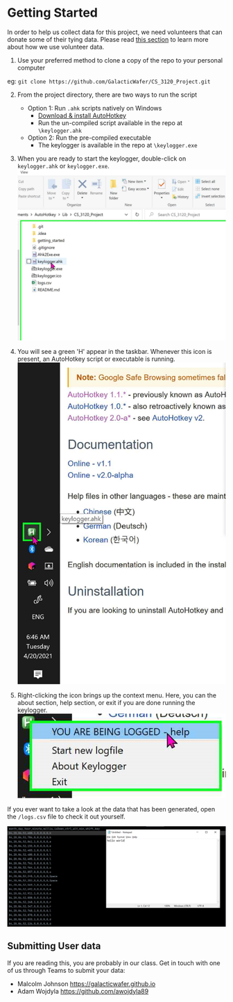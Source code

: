 # Getting Started

In order to help us collect data for this project, we need volunteers that can donate some of their
tying data. Please read [this section](https://github.com/GalacticWafer/CS_3120_Project/blob/main/README.md) to learn more about how
we use volunteer data.

1. Use your preferred method to clone a copy of the repo to your personal computer

eg: `git clone https://github.com/GalacticWafer/CS_3120_Project.git`

2. From the project directory, there are two ways to run the script
    + Option 1: Run `.ahk` scripts natively on Windows
        - [Download & install AutoHotkey](https://www.autohotkey.com/download/)
        - Run the un-compiled script available in the repo at `\keylogger.ahk`
    + Option 2: Run the pre-compiled executable
        - The keylogger is available in the repo at `\keylogger.exe`

3. When you are ready to start the keylogger, double-click on `keylogger.ahk` or `keylogger.exe`.
   ![alt text](start_logging.png "Start Logging")

5. You will see a green 'H' appear in the taskbar. Whenever this icon is present, an AutoHotkey
   script or executable is running.
   ![alt text](taskbar_icon.png "Taskbar Icon")


6. Right-clicking the icon  brings up the context menu. Here, you can the about section, help 
   section, or exit if you are done running the keylogger.
   ![alt text](context_menu.png "Context Menu")

If you ever want to take a look at the data that has been generated, open the `/logs.csv` file to
check it out yourself.

![alt text](check_logs.png "Title")

## Submitting User data

If you are reading this, you are probably in our class. Get in touch with one of us through Teams to submit your data:

- Malcolm Johnson https://galacticwafer.github.io
- Adam Wojdyla https://github.com/awojdyla89
